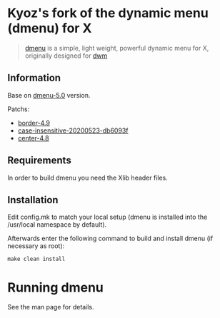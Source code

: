 # Kyoz's fork of the dynamic menu (dmenu) for X
> [dmenu](https://tools.suckless.org/dmenu/) is a simple, light weight, powerful dynamic menu for X, originally designed for [dwm](https://dwm.suckless.org/)

## Information
Base on [dmenu-5.0](https://dl.suckless.org/tools/dmenu-5.0.tar.gz) version.

Patchs:
  - [border-4.9](https://tools.suckless.org/dmenu/patches/border/)
  - [case-insensitive-20200523-db6093f](https://tools.suckless.org/dmenu/patches/case-insensitive/)
  - [center-4.8](https://tools.suckless.org/dmenu/patches/center/)

## Requirements

In order to build dmenu you need the Xlib header files.

## Installation

Edit config.mk to match your local setup (dmenu is installed into the /usr/local namespace by default).

Afterwards enter the following command to build and install dmenu (if necessary as root):

```
make clean install
```

# Running dmenu

See the man page for details.
